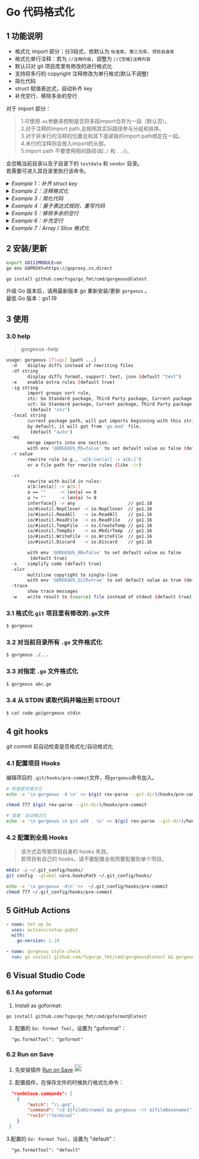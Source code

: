 # Go 代码格式化

## 1 功能说明
* 格式化 import 部分：分3段式，依默认为 `标准库`、`第三方库`、`项目自身库`
* 格式化单行注释：若为 `//注释内容`，调整为 `//{空格}注释内容`
* 默认只对 git 项目库里有修改的进行格式化
* 支持将多行的 copyright 注释修改为单行格式(默认不调整)
* 简化代码
* struct 赋值表达式，自动补齐 key
* 补充空行、移除多余的空行

对于 import 部分：
> 1.可使用`-mi`参数来控制是否将多段import合并为一段（默认否）。  
> 2.对于注释的import path,会按照其实际路径参与分组和排序。   
> 3.对于非末行的注释的位置会和其下面紧挨的import path绑定在一起。  
> 4.末行的注释则会放入import的头部。  
> 5.import path 不要使用相对路径(如`./` 和 `../`)。

会忽略当前目录以及子目录下的 `testdata` 和 `vendor` 目录。  
若需要可进入其目录里执行该命令。  

<details><summary><i>Example 1：补齐 struct key</i></summary>

``` diff
- u2 := User{"hello", 12}
+ u2 := User{Name: "hello", Age: 12}
```
</details>

<details><summary><i>Example 2：注释格式化</i></summary>

```diff
- //User 注释内容
+ // User 注释内容
type User struct{
```
</details>

<details><summary><i>Example 3：简化代码</i></summary>

1.简化循环逻辑：
```diff
- s[a:len(s)]
+ s[a:]

- for x, _ = range v {...}
+ for x = range v {...}

- for _ = range v {...}
+ for range v {...}
```

2.简化判断逻辑：
```diff
- if b == true {
+ if b { 

- if b == false {
+ if !b {

- if b != true {
+ if !b {

- if b != false {
+ if b {

- for b == true {
+ for b {

- _ = 1 == index
+ _ = index == 1

- _ = 1 < index
+ _ = index > 1

- func ok() bool {
- 	if a > b {
- 		return true
- 	}else{
- 		return false
- 	}
- } 
+ func ok() bool {
+ 	return a > b
+ } 

- func ok() bool {
- 	if a > b {
- 		return true
- 	}
- 	return false
- } 
+ func ok() bool {
+ 	return a > b
+ } 
```

3.使用 `strings.Contains` 替换 `strings.Count` 和 `strings.Index`
```diff
- strings.Count(s, "a") == 0
+ !strings.Contains(s, "a")

- strings.Count(s, "a") > 0
+ strings.Contains(s, "a")

- strings.Count(s, "a") != 0
+ strings.Contains(s, "a")
```
`bytes.Count` 具有和 `strings.Count` 一样的规则。

```diff
- strings.Index(s, "a") == -1
+ !strings.Contains(s, "a")

- strings.Index(s, "a") != -1
+ strings.Contains(s, "a")
```
`bytes.Index` 具有和 `strings.Index` 一样的规则。

4.字符串的比较：

使用 `bytes.Equal` 替换 `bytes.Compare`：
```diff
- bytes.Compare(s,a) == 0
+ bytes.Equal(s, a)

- bytes.Compare(s,a) != 0
+ !bytes.Equal(s, a)
```

使用 `==` 替换 `strings.Compare`：
```diff
- strings.Compare("abc","a") == 0
+ "abc" == "a"

- strings.Compare("abc","a") != 0
+ "abc" != "a"
```

5.递增 1、递减 1:
```diff
- i += 1
+ i++

- i -= 1
+ i--
```

6.time.Since 和 time.Until
`time.Since`  替换 `time.Now().Sub`:
```diff
- time.Now().Sub( t1 )
+ time.Since( t1 )
```

`time.Until`  替换 `t.Sub( time.Now() )`:
```diff
- t1.Sub( time.Now() )
+ time.Until( t1 )
```

7.channel:
```diff
- _ = <-chan
+ <-done
```

8.map:
```diff
- x, _ := someMap["key"]
+ x := someMap["key"]
```

9.fmt:
```diff
- fmt.Errorf("hello")
+ errors.New("hello")

- fmt.Printf("abc")
+ fmt.Print("abc")

- log.Printf("abc")
+ log.Print("abc")
```

10.raw string :
```diff
- regexp.Compile("\\A(\\w+) profile: total \\d+\\n\\z")
+ regexp.Compile(`\A(\w+) profile: total \d+\n\z`)
```

</details>

<details><summary><i>Example 4：基于表达式规则，重写代码</i></summary>
使用 `-rr=false` 可以使用默认内置规则不生效。

1. 替换废弃的 `ioutil` 的函数调用：

```diff
import (
-	"io/ioutil"
+	"io
)

- buf, err := ioutil.ReadAll(f)
+ buf, err := io.ReadAll(f)
```
</details>

<details><summary><i>Example 5：移除多余的空行</i></summary>

1. 移除 struct 内部前后多余的空行：
```diff
type userfn91 struct{
-				
	name string
-				
}
```

2. 移除 func 内部前后多余的空行：
``` diff
fn1() {
-				
	println("hello")
-				
}

```

3. 空 func 变为一行：
```diff
- fn1() {
- }
+ fn1() {}
```
</details>

<details><summary><i>Example 6：补充空行</i></summary>
在适当的位置添加空行可以增加代码的可读性。

1. struct 有文档的字段前后添加换行：

```diff
type User1 struct {
-				
	// on Name
	Name string
+				
	// on Age
	Age int
+				
	Grade int
	Class int

	Address string // 前面有空行，会保持
}
```

2. interface 有文档的方法前后添加换行：

```diff
type Group1 interface {
-				
	// Register 注册延迟函数
	Register(fn func())
+				
	Add()
+				
	// on Delete
	Delete()
+				
	Fn1()

	Fn2() // 前面有空行，会保持
-				
}
```

3. 多个定义之间添加空行:

```diff
type (
	User1 struct {
		name string
	}
+				
	User1 struct {
-				
		name string
	}
)
```

4. 全局的，不同类型定义之间添加空行：

```diff
var a="hello"
var b="world" // after b
+				
const c01="say"
+ 				
var a0 = "a0"
```

</details>


<details><summary><i>Example 7：Array / Slice 格式化</i></summary>

```diff
- var _ = []int{
-	1, 2, 
-	3, 4, 5}
// 当代码是如上这种 3 行格式的时候（这 3 行内不能有注释），会格式化为下面这样。
// 上面第一行是 2 个元素，所以按照每行 2 个元素格式化对齐。

+	var _ = []int{
+	 1, 2,
+	 3, 4,
+	 5,
+	 }
```
</details>

## 2 安装/更新
```bash
export GO111MODULE=on
go env GOPROXY=https://goproxy.cn,direct

go install github.com/fsgo/go_fmt/cmd/gorgeous@latest
```
升级 Go 版本后，请用最新版本 go 重新安装/更新 `gorgeous` 。  
最低 Go 版本：go1.19


## 3 使用

### 3.0 help
> gorgeous -help

```bash
usage: gorgeous [flags] [path ...]
  -d	display diffs instead of rewriting files
  -df string
    	display diffs format, support: text, json (default "text")
  -e	enable extra rules (default true)
  -ig string
    	import groups sort rule,
    	stc: Go Standard package, Third Party package, Current package
    	sct: Go Standard package, Current package, Third Party package
    	 (default "stc")
  -local string
    	current package path, will put imports beginning with this string as 3rd-party packages.
    	by default, it will got from 'go.mod' file.
    	 (default "auto")
  -mi
    	merge imports into one section.
    	with env 'GORGEOUS_MI=false' to set default value as false (default true)
  -r value
    	rewrite rule (e.g., 'a[b:len(a)] -> a[b:]')
    	or a file path for rewrite rules (like -rr)

  -rr
    	rewrite with build in rules:
    	a[b:len(a)] -> a[b:]
    	a == ""     -> len(a) == 0
    	a != ""     -> len(a) != 0
    	interface{} -> any                    // go1.18
    	io/#ioutil.NopCloser -> io.NopCloser  // go1.16
    	io/#ioutil.ReadAll   -> io.ReadAll    // go1.16
    	io/#ioutil.ReadFile  -> os.ReadFile   // go1.16
    	io/#ioutil.TempFile  -> os.CreateTemp // go1.16
    	io/#ioutil.TempDir   -> os.MkdirTemp  // go1.16
    	io/#ioutil.WriteFile -> os.WriteFile  // go1.16
    	io/#ioutil.Discard   -> io.Discard    // go1.16

    	with env 'GORGEOUS_RR=false' to set default value as false
    	 (default true)
  -s	simplify code (default true)
  -slcr
    	multiline copyright to single-line
    	with env 'GORGEOUS_SLCR=true' to set default value as true (default true)
  -trace
    	show trace messages
  -w	write result to (source) file instead of stdout (default true)
```
### 3.1 格式化 `git` 项目里有修改的`.go`文件
```bash
$ gorgeous
```

### 3.2 对当前目录所有 `.go` 文件格式化
```bash
$ gorgeous ./...
```

### 3.3 对指定 `.go` 文件格式化
```bash
$ gorgeous abc.go
```

### 3.4 从 STDIN 读取代码并输出到 STDOUT
```bash
$ cat code.go|gorgeous stdin
```

## 4 git hooks
git commit 前自动检查是否格式化/自动格式化

### 4.1 配置项目 Hooks
编辑项目的 `.git/hooks/pre-commit`文件，将`gorgeous`命令加入。

```bash
# 检查是否格式化
echo -e '\n gorgeous -d \n' >> $(git rev-parse --git-dir)/hooks/pre-commit

chmod 777 $(git rev-parse --git-dir)/hooks/pre-commit

# 或者：自动格式化
echo -e '\n gorgeous \n git add . \n' >> $(git rev-parse --git-dir)/hooks/pre-commit
```

### 4.2 配置到全局 Hooks
> 该方式会导致项目自身的 hooks 失效。  
> 若项目有自己的 hooks，请不要配置全局而要配置到单个项目。
```bash
mkdir -p ~/.git_config/hooks/
git config --global core.hooksPath ~/.git_config/hooks/

echo -e '\n gorgeous -d\n' >>  ~/.git_config/hooks/pre-commit
chmod 777 ~/.git_config/hooks/pre-commit
```

## 5 GitHub Actions
```yml
- name: Set up Go
  uses: actions/setup-go@v2
  with:
    go-version: 1.19

- name: gorgeous style check
  run: go install github.com/fsgo/go_fmt/cmd/gorgeous@latest && gorgeous -d ./...
```

## 6 Visual Studio Code

### 6.1 As goformat
1. Install as goformat:
```bash
go install github.com/fsgo/go_fmt/cmd/goformat@latest
```
2. 配置的 `Go: Format Tool`，设置为 "goformat"：
```
  "go.formatTool": "goformat"
```

### 6.2 Run on Save
1. 先安装插件 [Run on Save](https://marketplace.visualstudio.com/items?itemName=pucelle.run-on-save) <img src="https://github.com/pucelle/vscode-run-on-save/raw/master/images/logo.png" width="20px"/>

2. 配置插件，在保存文件的时候执行格式化命令：
```json
  "runOnSave.commands": [
    {
        "match": "\\.go$",
        "command": "cd ${fileDirname} && gorgeous -rr ${fileBasename}",
        "runIn":"terminal"
    }
 ]
```
3.配置的 `Go: Format Tool`，设置为 "default"：
```
  "go.formatTool": "default"
```
